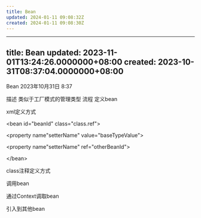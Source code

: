 ```yaml
---
title: Bean
updated: 2024-01-11 09:08:32Z
created: 2024-01-11 09:08:30Z
---
```


---
title: Bean
updated: 2023-11-01T13:24:26.0000000+08:00
created: 2023-10-31T08:37:04.0000000+08:00
---

Bean
2023年10月31日
8:37

描述
类似于工厂模式的管理类型
流程
定义bean

xml定义方式

\<bean id="beanId" class="class.ref"\>

\<property name"setterName" value="baseTypeValue"\>

\<property name"setterName" ref="otherBeanId"\>

\</bean\>

class注释定义方式

调用bean

通过Context调取bean

引入到其他bean

